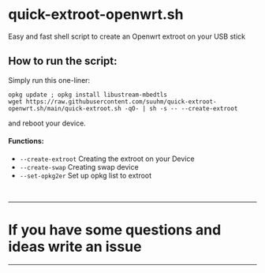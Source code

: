 # quick-extroot-openwrt.sh
Easy and fast shell script to create an Openwrt extroot on your USB stick

## How to run the script:
Simply run this one-liner: 
```
opkg update ; opkg install libustream-mbedtls
wget https://raw.githubusercontent.com/suuhm/quick-extroot-openwrt.sh/main/quick-extroot.sh -qO- | sh -s -- --create-extroot 
```
and reboot your device.

#### Functions:
- ```--create-extroot``` Creating the extroot on your Device
- ```--create-swap``` Creating swap device
- ```--set-opkg2er``` Set up opkg list to extroot

<br>
<hr>

# If you have some questions and ideas write an issue

<hr>
